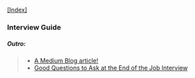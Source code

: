 [[Index]](https://github.com/anicksaha/leetcode/blob/master/index.md)

### Interview Guide

##### Outro:
> - [A Medium Blog article!](https://medium.freecodecamp.org/vital-questions-to-ask-an-interviewer-bonus-question-at-the-end-264bc2caff8d)
> - [Good Questions to Ask at the End of the Job Interview](https://biginterview.com/blog/2011/08/best-questions-to-ask-end-interview.html)
